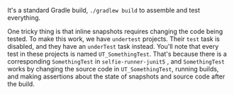 It's a standard Gradle build, `./gradlew build` to assemble and test everything.

One tricky thing is that inline snapshots requires changing the code being tested. To make this work, we  have `undertest` projects. Their `test` task is disabled, and they have an `underTest` task instead. You'll note that every test in these projects is named `UT_SomethingTest`. That's because there is a corresponding `SomethingTest` in `selfie-runner-junit5` , and `SomethingTest` works by changing the source code in `UT_SomethingTest`, running builds, and making assertions about the state of snapshots and source code after the build.
